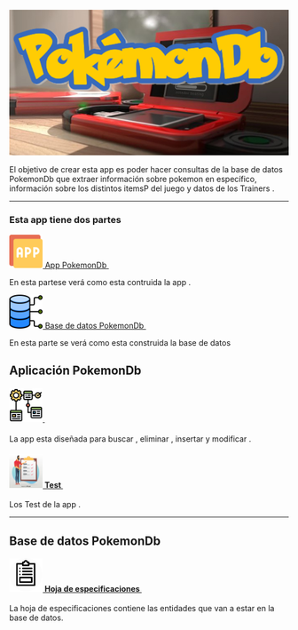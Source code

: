 ![POKEDEX](Imagenes/ImagenPrinicpal.png)

El objetivo de crear esta app es poder hacer consultas de la base de datos PokemonDb que extraer información sobre pokemon en específico, información sobre los distintos itemsP del juego y datos de los Trainers .

***

### Esta app tiene dos partes

[<img src="Imagenes/EnlaceAplicacion.png" width="12%"  > App PokemonDb <img/>](https://github.com/)

En esta partese verá como esta contruida la app .

[<img src="Imagenes/EnlaceBaseDeDatos.png" width="12%"  > Base de datos PokemonDb <img/>](https://github.com/)

En esta parte se verá como esta construida la base de datos

## Aplicación PokemonDb

#### [<img src="Imagenes/EnlaceEstructuraBd.png" width="12%"  >  <img/>](https://github.com//wiki/App)

   La app esta diseñada para buscar , eliminar , insertar  y modificar  .

#### [<img src="Imagenes/Test.jpg" width="12%"  > Test <img/>](https://github.com//wiki/Test)

 Los Test de la app .

****

## Base de datos PokemonDb

#### [<img src="Imagenes/EnlaceEspecificaciones.png" width="12%"  > Hoja de especificaciones <img/>](https://github.com//wiki/Hoja-de-especificaciones)

   La hoja de especificaciones contiene las entidades que van a estar en la base de datos.
